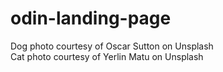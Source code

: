 # odin-landing-page
Dog photo courtesy of Oscar Sutton on Unsplash  
Cat photo courtesy of Yerlin Matu on Unsplash